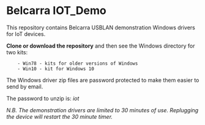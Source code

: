# Belcarra IOT_Demo

This repository contains Belcarra USBLAN demonstration Windows drivers 
for IoT devices.

**Clone or download the repository** and then see the Windows directory for two kits:

        - Win78 - kits for older versions of Windows
        - Win10 - kit for Windows 10


The Windows driver zip files are password protected to make them easier to send by email. 

The password to unzip is: *iot*

*N.B. The demonstration drivers are limited to 30 minutes of use. Replugging the device will restart
the 30 minute timer.*

